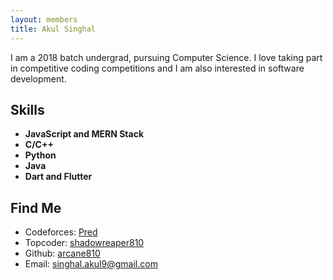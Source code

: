 ```yaml
---
layout: members
title: Akul Singhal
---
```


I am a 2018 batch undergrad, pursuing Computer Science. I love taking part in competitive coding competitions and I am also interested in software development.

## Skills

* **JavaScript and MERN Stack**  
* **C/C++**
* **Python**
* **Java**
* **Dart and Flutter**

## Find Me

*   Codeforces: [Pred](https://codeforces.com/profile/Pred)
*   Topcoder: [shadowreaper810](https://www.topcoder.com/members/shadowreaper810/)
*   Github: [arcane810](https://github.com/arcane810)
*   Email: [singhal.akul9@gmail.com](mailto:singhal.akul9@gmail.com)
